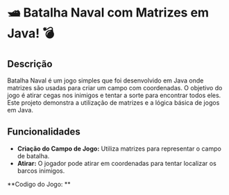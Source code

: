 # 🛥 Batalha Naval com Matrizes em Java! 💣

## Descrição

Batalha Naval é um jogo simples que foi desenvolvido em Java onde matrizes são usadas para criar um campo com coordenadas. O objetivo do jogo é atirar cegas nos inimigos e tentar a sorte para encontrar todos eles. Este projeto demonstra a utilização de matrizes e a lógica básica de jogos em Java.

## Funcionalidades

- **Criação do Campo de Jogo:** Utiliza matrizes para representar o campo de batalha.
- **Atirar:** O jogador pode atirar em coordenadas para tentar localizar os barcos inimigos.

**Codigo do Jogo: ** 


